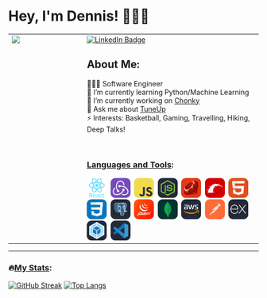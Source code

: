 
# Hey, I'm Dennis! 🧑🏻‍💻

<table style="table-layout: fixed; border-collapse: collapse;">
<tr>
<td valign="top" width="30%" style="padding-right: 15px; border: none;">

<img src="https://media.giphy.com/media/zbMRZx113HKBkeCwrm/giphy.gif" align="left" height="300"/>

</td>
<td valign="top" width="70%" style="border: none;">

<a href="https://www.linkedin.com/in/dennislee-/">
  <img src="https://img.shields.io/badge/LinkedIn-blue?style=for-the-badge&logo=linkedin&logoColor=white" alt="LinkedIn Badge"/>
</a>

## About Me:
💆🏻‍♂️ Software Engineer </br>
🌱 I’m currently learning Python/Machine Learning </br>
🔭 I’m currently working on [Chonky](https://chonky-web-service.onrender.com/) </br>
💬 Ask me about [TuneUp](https://tuneup-twco.onrender.com/) </br>
⚡ Interests: Basketball, Gaming, Travelling, Hiking, Deep Talks!

</div>


</br>

### [Languages and Tools]():

<div>
    <img src="https://github.com/devicons/devicon/blob/master/icons/react/react-original-wordmark.svg" title="React" alt="React" width="40" height="40"/>&nbsp;
  <img src="https://github.com/tandpfun/skill-icons/blob/main/icons/Redux.svg" title="Redux" alt="Redux" width="40" height="40"/>&nbsp;
  <img src="https://github.com/tandpfun/skill-icons/blob/main/icons/JavaScript.svg" title="JavaScript" alt="JavaScript" width="40" height="40"/>&nbsp;
  <img src="https://github.com/tandpfun/skill-icons/blob/main/icons/NodeJS-Dark.svg" title="Node" alt="Node" width="40" height="40"/>&nbsp;
  <img src="https://github.com/tandpfun/skill-icons/blob/main/icons/Ruby.svg" title="Ruby" alt="Ruby" width="40" height="40"/>&nbsp;
  <img src="https://github.com/tandpfun/skill-icons/blob/main/icons/Rails.svg" title="Rails" alt="Rails" width="40" height="40"/>&nbsp;
  <img src="https://github.com/tandpfun/skill-icons/blob/main/icons/HTML.svg" title="HTML" alt="HTML" width="40" height="40"/>&nbsp;
  <img src="https://github.com/tandpfun/skill-icons/blob/main/icons/CSS.svg" title="CSS" alt="CSS" width="40" height="40"/>&nbsp;
  <img src="https://github.com/tandpfun/skill-icons/blob/main/icons/PostgreSQL-Dark.svg" title="postgres" alt="postgres" width="40" height="40"/>&nbsp;
  <img src="https://github.com/tandpfun/skill-icons/blob/main/icons/JQuery.svg" title="Jquery" alt="Jquery" width="40" height="40"/>&nbsp;
  <img src="https://github.com/tandpfun/skill-icons/blob/main/icons/MongoDB.svg" title="Mongo" alt="Mongo" width="40" height="40"/>&nbsp;
  <img src="https://github.com/tandpfun/skill-icons/blob/main/icons/AWS-Dark.svg" title="aws" alt="aws" width="40" height="40"/>&nbsp;
  <img src="https://github.com/tandpfun/skill-icons/blob/main/icons/Postman.svg" title="postman" alt="postman" width="40" height="40"/>&nbsp;
  <img src="https://github.com/tandpfun/skill-icons/blob/main/icons/ExpressJS-Dark.svg" title="express" alt="express" width="40" height="40"/>&nbsp;
  <img src="https://github.com/tandpfun/skill-icons/blob/main/icons/Webpack-Dark.svg" title="webpack" alt="webpack" width="40" height="40"/>&nbsp;
  <img src="https://github.com/tandpfun/skill-icons/blob/main/icons/VSCode-Dark.svg" title="vscode" alt="vscode" width="40" height="40"/>&nbsp;
</div>

</td>
</tr>
</table>


---

### 🔥[My Stats]():

[![GitHub Streak](http://github-readme-streak-stats.herokuapp.com?user=dennislee1499&theme=dark&background=000000)](https://git.io/streak-stats)
[![Top Langs](https://github-readme-stats.vercel.app/api/top-langs/?username=dennislee1499&layout=compact&theme=vision-friendly-dark)](https://github.com/anuraghazra/github-readme-stats)



